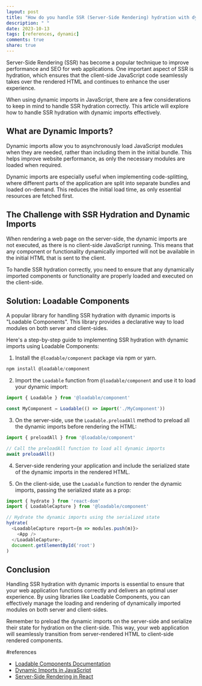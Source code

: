 ```yaml
---
layout: post
title: "How do you handle SSR (Server-Side Rendering) hydration with dynamic imports in JavaScript?"
description: " "
date: 2023-10-13
tags: [references, dynamic]
comments: true
share: true
---
```


Server-Side Rendering (SSR) has become a popular technique to improve performance and SEO for web applications. One important aspect of SSR is hydration, which ensures that the client-side JavaScript code seamlessly takes over the rendered HTML and continues to enhance the user experience.

When using dynamic imports in JavaScript, there are a few considerations to keep in mind to handle SSR hydration correctly. This article will explore how to handle SSR hydration with dynamic imports effectively.

## What are Dynamic Imports?

Dynamic imports allow you to asynchronously load JavaScript modules when they are needed, rather than including them in the initial bundle. This helps improve website performance, as only the necessary modules are loaded when required.

Dynamic imports are especially useful when implementing code-splitting, where different parts of the application are split into separate bundles and loaded on-demand. This reduces the initial load time, as only essential resources are fetched first.

## The Challenge with SSR Hydration and Dynamic Imports

When rendering a web page on the server-side, the dynamic imports are not executed, as there is no client-side JavaScript running. This means that any component or functionality dynamically imported will not be available in the initial HTML that is sent to the client.

To handle SSR hydration correctly, you need to ensure that any dynamically imported components or functionality are properly loaded and executed on the client-side.

## Solution: Loadable Components

A popular library for handling SSR hydration with dynamic imports is "Loadable Components". This library provides a declarative way to load modules on both server and client-sides.

Here's a step-by-step guide to implementing SSR hydration with dynamic imports using Loadable Components:

1. Install the `@loadable/component` package via npm or yarn.

```javascript
npm install @loadable/component
```

2. Import the `Loadable` function from `@loadable/component` and use it to load your dynamic import:

```javascript
import { Loadable } from '@loadable/component'

const MyComponent = Loadable(() => import('./MyComponent'))
```

3. On the server-side, use the `Loadable.preloadAll` method to preload all the dynamic imports before rendering the HTML:

```javascript
import { preloadAll } from '@loadable/component'

// Call the preloadAll function to load all dynamic imports
await preloadAll()
```

4. Server-side rendering your application and include the serialized state of the dynamic imports in the rendered HTML.

5. On the client-side, use the `Loadable` function to render the dynamic imports, passing the serialized state as a prop:

```javascript
import { hydrate } from 'react-dom'
import { LoadableCapture } from '@loadable/component'

// Hydrate the dynamic imports using the serialized state
hydrate(
  <LoadableCapture report={m => modules.push(m)}>
    <App />
  </LoadableCapture>,
  document.getElementById('root')
)
```

## Conclusion

Handling SSR hydration with dynamic imports is essential to ensure that your web application functions correctly and delivers an optimal user experience. By using libraries like Loadable Components, you can effectively manage the loading and rendering of dynamically imported modules on both server and client-sides.

Remember to preload the dynamic imports on the server-side and serialize their state for hydration on the client-side. This way, your web application will seamlessly transition from server-rendered HTML to client-side rendered components.

#references
- [Loadable Components Documentation](https://loadable-components.com/)
- [Dynamic Imports in JavaScript](https://developer.mozilla.org/en-US/docs/Web/JavaScript/Reference/Statements/import#dynamic_imports)
- [Server-Side Rendering in React](https://reactjs.org/docs/react-dom-server.html#rendertostring)